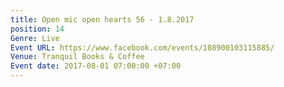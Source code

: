 ```yaml
---
title: Open mic open hearts 56 - 1.8.2017
position: 14
Genre: Live
Event URL: https://www.facebook.com/events/108900103115885/
Venue: Tranquil Books & Coffee
Event date: 2017-08-01 07:00:00 +07:00
---
```



